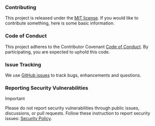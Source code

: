 ### Contributing
This project is released under the [MIT license](LICENSE). If you would like to contribute something, here is some basic information.

### Code of Conduct
This project adheres to the Contributor Covenant [Code of Conduct](CODE_OF_CONDUCT.md).
By participating, you are expected to uphold this code.

### Issue Tracking
We use [GitHub issues](https://github.com/MartinHelwig/auto-mouse/issues/new/choose) to track bugs, enhancements and questions.

### Reporting Security Vulnerabilities
> [!important]  
Please do not report security vulnerabilities through public issues, discussions, or pull requests.
Follow these instruction to report security issues: [Security Policy](SECURITY.md).
